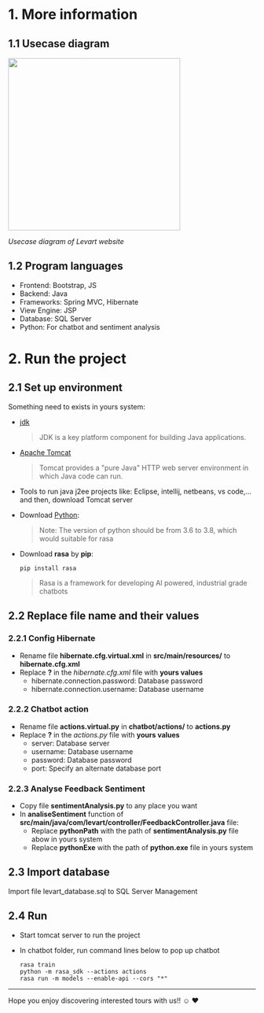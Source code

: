 # 1. More information
## 1.1 Usecase diagram
<img src="https://user-images.githubusercontent.com/53938599/123781289-440e1b00-d8fe-11eb-873b-d09f09d28ff9.jpeg" height="350">

_Usecase diagram of Levart website_
## 1.2 Program languages
- Frontend: Bootstrap, JS
- Backend: Java
- Frameworks: Spring MVC, Hibernate
- View Engine: JSP
- Database: SQL Server
- Python: For chatbot and sentiment analysis

# 2. Run the project
## 2.1 Set up environment
Something need to exists in yours system:
- [jdk](https://docs.aws.amazon.com/corretto/latest/corretto-11-ug/downloads-list.html)
  > JDK is a key platform component for building Java applications.
- [Apache Tomcat](https://tomcat.apache.org/download-90.cgi)
  > Tomcat provides a "pure Java" HTTP web server environment in which Java code can run.
- Tools to run java j2ee projects like: Eclipse, intellij, netbeans, vs code,... and then, download Tomcat server
- Download [Python](https://www.python.org/downloads/release/python-379/):
  > Note: The version of python should be from 3.6 to 3.8, which would suitable for rasa
- Download **rasa** by **pip**:

    `pip install rasa`
  
    > Rasa is a framework for developing AI powered, industrial grade chatbots
## 2.2 Replace file name and their values
### 2.2.1 Config Hibernate
- Rename file **hibernate.cfg.virtual.xml** in **src/main/resources/** to **hibernate.cfg.xml**
- Replace **?** in the _hibernate.cfg.xml_ file with **yours values**
  + hibernate.connection.password: Database password
  + hibernate.connection.username: Database username

### 2.2.2 Chatbot action
- Rename file **actions.virtual.py** in **chatbot/actions/** to **actions.py**
- Replace **?** in the _actions.py_ file with **yours values**
  + server: Database server
  + username: Database username
  + password: Database password
  + port: Specify an alternate database port
 
### 2.2.3 Analyse Feedback Sentiment
- Copy file **sentimentAnalysis.py** to any place you want
- In **analiseSentiment** function of **src/main/java/com/levart/controller/FeedbackController.java** file:
  + Replace **pythonPath** with the path of **sentimentAnalysis.py** file abow in yours system
  + Replace **pythonExe** with the path of **python.exe** file in yours system  

## 2.3 Import database
Import file levart_database.sql to SQL Server Management

## 2.4 Run
- Start tomcat server to run the project
- In chatbot folder, run command lines below to pop up chatbot

  `rasa train`
  <br/>
  `python -m rasa_sdk --actions actions`
  <br/>
  `rasa run -m models --enable-api --cors "*"`
----------------
Hope you enjoy discovering interested tours with us!! :relaxed: :heart:
